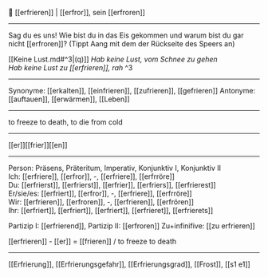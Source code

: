 🧊 [[erfrieren]] | [[erfror]], sein [[erfroren]]

---
Sag du es uns! Wie bist du in das Eis gekommen und warum bist du gar nicht [[erfroren]]? (Tippt Aang mit dem der Rückseite des Speers an)

[[Keine Lust.md#^3|(q)]] *Hab keine Lust, vom Schnee zu gehen*  
*Hab keine Lust zu [[erfrieren]], rah* ^3

---
Synonyme: [[erkalten]], [[einfrieren]], [[zufrieren]], [[gefrieren]]
Antonyme: [[auftauen]], [[erwärmen]], [[Leben]]

---
to freeze to death, to die from cold

---
[[er]][[frier]][[en]]
 
---

Person: Präsens, Präteritum, Imperativ, Konjunktiv I, Konjunktiv II  
Ich: [[erfriere]], [[erfror]], -, [[erfriere]], [[erfrröre]]  
Du: [[erfrierst]], [[erfrierst]], [[erfrier]], [[erfriers]], [[erfrierest]]  
Er/sie/es: [[erfriert]], [[erfror]], -, [[erfriere]], [[erfrröre]]  
Wir: [[erfrieren]], [[erfroren]], -, [[erfrieren]], [[erfrören]]  
Ihr: [[erfriert]], [[erfriert]], [[erfriert]], [[erfrieret]], [[erfrierets]]  

Partizip I: [[erfrierend]], 
Partizip II: [[erfroren]]
Zu+infinifive: [[zu erfrieren]]

[[erfrieren]] - [[er]] = [[frieren]] / to freeze to death

---
[[Erfrierung]], [[Erfrierungsgefahr]], [[Erfrierungsgrad]], [[Frost]], [[s1 e1]]